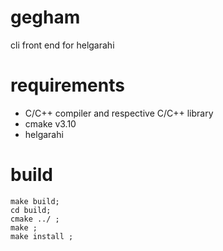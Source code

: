 # gegham
cli front end for helgarahi

# requirements
- C/C++ compiler and respective C/C++ library
- cmake v3.10
- helgarahi

# build
```
make build;
cd build;
cmake ../ ;
make ;
make install ;
```